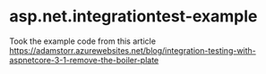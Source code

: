 # asp.net.integrationtest-example

Took the example code from this article 
https://adamstorr.azurewebsites.net/blog/integration-testing-with-aspnetcore-3-1-remove-the-boiler-plate
